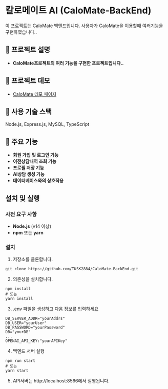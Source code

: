 # 칼로메이트 AI (CaloMate-BackEnd)
이 프로젝트는 CaloMate 백엔드입니다. 사용자가 CaloMate을 이용할때 여러기능을 구현하였습니다..

## 📄 프로젝트 설명
- **CaloMate프로젝트의 여러 기능을 구현한 프로젝트입니다..**

## 🚀 프로젝트 데모
- [CaloMate 데모 페이지](https://calomate.highground.kr/)

## 🔧 사용 기술 스택
Node.js, Express.js, MySQL, TypeScript

## 📌 주요 기능
- **회원 가입 및 로그인 기능**
- **이전상담내역 조회 기능**
- **프로필 저장 기능**
- **AI상담 생성 기능**
- **데이터베이스와의 상호작용**

## 설치 및 실행

### 사전 요구 사항
- **Node.js** (v14 이상)
- **npm** 또는 **yarn**

### 설치

1. 저장소를 클론합니다.
```
git clone https://github.com/TKSK2884/CaloMate-BackEnd.git
```

2. 의존성을 설치합니다.
```
npm install
# 또는
yarn install
```

3. .env 파일을 생성하고 다음 정보를 입력하세요
```
DB_SERVER_ADDR="yourAddrs"
DB_USER="yourUser"
DB_PASSWORD="yourPassword"
DB="yourDB"
...
OPENAI_API_KEY:"yourAPIKey"
```
4. 백엔드 서버 실행
```
npm run start
# 또는
yarn start
```
5. API서버는 http://localhost:8566에서 실행됩니다.
